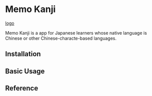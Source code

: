 # Memo Kanji

[logo](https://github.com/sunshinePlusIce/kanji/blob/main/frontend/kanji/src/assets/memo_kanji.png)

Memo Kanji is a app for Japanese learners whose native language is Chinese or other Chinese-characte-based languages.

## Installation

## Basic Usage

## Reference
